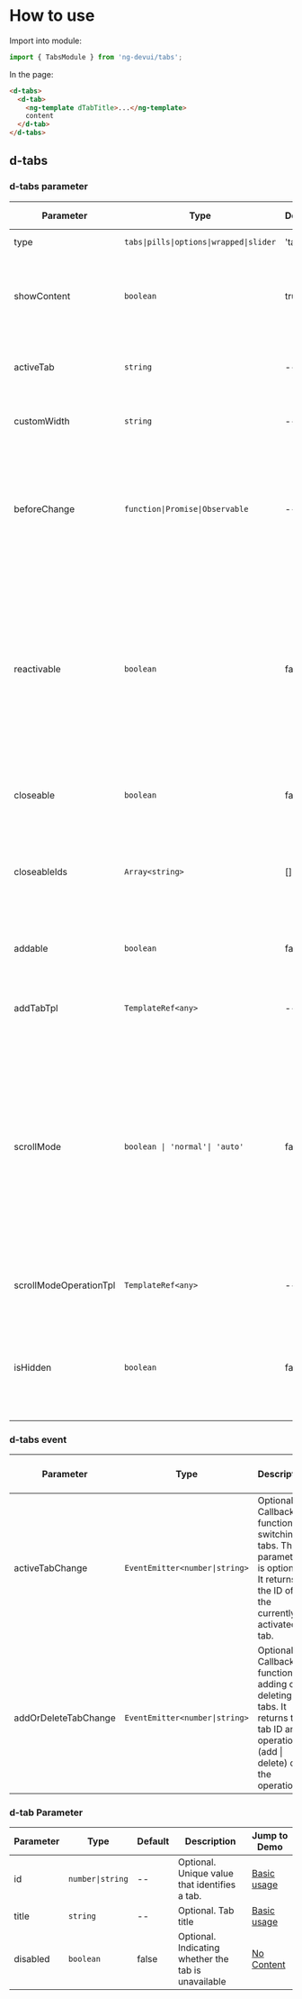 # How to use

Import into module:

```ts
import { TabsModule } from 'ng-devui/tabs';
```

In the page:

```html
<d-tabs>
  <d-tab>
    <ng-template dTabTitle>...</ng-template>
    content
  </d-tab>
</d-tabs>
```

## d-tabs

### d-tabs parameter

| Parameter              | Type                                    | Default | Description                                                                                                                                                                                                                               | Jump to Demo                                            | Global Config |
| ---------------------- | --------------------------------------- | ------- | ----------------------------------------------------------------------------------------------------------------------------------------------------------------------------------------------------------------------------------------- | ------------------------------------------------------- | ------------- |
| type                   | `tabs\|pills\|options\|wrapped\|slider` | 'tabs'  | Optional. Tab group type                                                                                                                                                                                                                  | [Type Pills](demo#type-pills)                           |
| showContent            | `boolean`                               | true    | Optional. Indicating whether to display the content corresponding to the tab.                                                                                                                                                             | [No Content](demo#no-set-content)                       |
| activeTab              | `string`                                | --      | Optional. Currently activated tab. The value is the ID of the tab.                                                                                                                                                                        | [Basic Usage](demo#basic-usage)                         |
| customWidth            | `string`                                | --      | Optional. It indicates the width of the customized tab.                                                                                                                                                                                   |                                                         |
| beforeChange           | `function\|Promise\|Observable`         | --      | Optional. Tab Callback function before switching. The value of this parameter is of the boolean type. If false is returned, tab switching can be prevented.                                                                               | [Interception Tab Switching](demo#intercept-tab-switch) |
| reactivable            | `boolean`                               | false   | Optional. Indicates whether to trigger the `activeTabChange` event when a tab in the active state is clicked. The value true indicates that the event can be triggered, and the value false indicates that the event cannot be triggered. | [Interception Tab Switching](demo#intercept-tab-switch) |
| closeable              | `boolean`                               | false   | Optional. Specifies whether to display the deletion icon.                                                                                                                                                                                 | [Add / Remove](demo#add-delete)                         |
| closeableIds           | `Array<string>`                         | []      | Optional. Specifies the ID of the tab that can be deleted. By default, the array is empty. All tabs can be deleted.                                                                                                                       | [Add / Remove](demo#add-delete)                         |
| addable                | `boolean`                               | false   | Optional. Indicating whether to display the add tab.                                                                                                                                                                                      | [Add / Remove](demo#add-delete)                         |
| addTabTpl              | `TemplateRef<any>`                      | --      | Optional. Used together with addable to customize the add tab.                                                                                                                                                                            |                                                         |
| scrollMode             | `boolean \| 'normal'\| 'auto'`          | false   | Optional. Indicates whether to enable big data scrolling. The options are normal and true. The options are auto. The scrolling mode is automatically enabled based on the comparison between the total tab width and container width.     | [Big data display](demo#big-data)                       |
| scrollModeOperationTpl | `TemplateRef<any>`                      | --      | Optional. Add custom operations in the scrolling mode.                                                                                                                                                                                    | [Big data display](demo#big-data)                       |
| isHidden               | `boolean`                               | false   | Optional. Indicates whether to use the hidden mode to not destroy the dom when the tab content is hidden.                                                                                                                                 | [Customizing a Template](demo#custom-template)          |

### d-tabs event

| Parameter            | Type                           | Description                                                                                                                    | Jump to Demo                    |
| -------------------- | ------------------------------ | ------------------------------------------------------------------------------------------------------------------------------ | ------------------------------- |
| activeTabChange      | `EventEmitter<number\|string>` | Optional. Callback function for switching tabs. This parameter is optional. It returns the ID of the currently activated tab.  | [Basic usage](demo#basic-usage) |
| addOrDeleteTabChange | `EventEmitter<number\|string>` | Optional. Callback function for adding or deleting tabs. It returns the tab ID and operation (add \| delete) of the operation. | [Add / Remove](demo#add-delete) |

### d-tab Parameter

| Parameter | Type             | Default | Description                                         | Jump to Demo                      |
| --------- | ---------------- | ------- | --------------------------------------------------- | --------------------------------- |
| id        | `number\|string` | --      | Optional. Unique value that identifies a tab.       | [Basic usage](demo#basic-usage)   |
| title     | `string`         | --      | Optional. Tab title                                 | [Basic usage](demo#basic-usage)   |
| disabled  | `boolean`        | false   | Optional. Indicating whether the tab is unavailable | [No Content](demo#no-set-content) |
